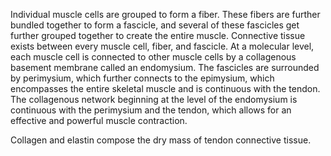 Individual muscle cells are grouped to form a fiber. These fibers are further bundled together to form a fascicle, and several of these fascicles get further grouped together to create the entire muscle. Connective tissue exists between every muscle cell, fiber, and fascicle. At a molecular level, each muscle cell is connected to other muscle cells by a collagenous basement membrane called an endomysium. The fascicles are surrounded by perimysium, which further connects to the epimysium, which encompasses the entire skeletal muscle and is continuous with the tendon. The collagenous network beginning at the level of the endomysium is continuous with the perimysium and the tendon, which allows for an effective and powerful muscle contraction.

Collagen and elastin compose the dry mass of tendon connective tissue.